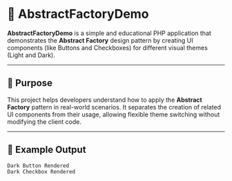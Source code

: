 # 🧱 AbstractFactoryDemo

**AbstractFactoryDemo** is a simple and educational PHP application that demonstrates the **Abstract Factory** design pattern by creating UI components (like Buttons and Checkboxes) for different visual themes (Light and Dark).

---

## 🎯 Purpose

This project helps developers understand how to apply the **Abstract Factory** pattern in real-world scenarios. It separates the creation of related UI components from their usage, allowing flexible theme switching without modifying the client code.

---

## 🧪 Example Output

```bash
Dark Button Rendered
Dark Checkbox Rendered
